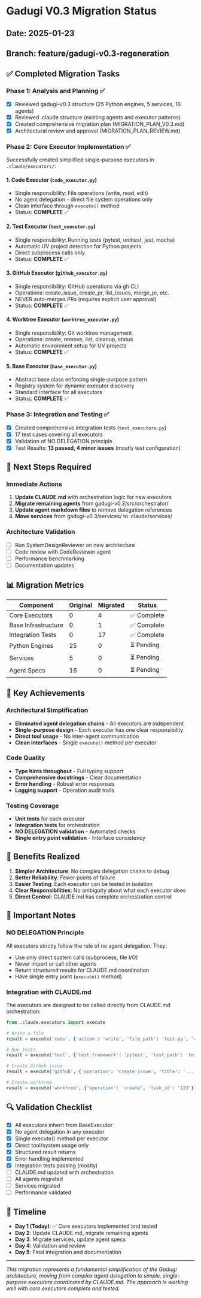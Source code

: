 # Gadugi V0.3 Migration Status

## Date: 2025-01-23
## Branch: feature/gadugi-v0.3-regeneration

## ✅ Completed Migration Tasks

### Phase 1: Analysis and Planning ✅
- [x] Reviewed gadugi-v0.3 structure (25 Python engines, 5 services, 16 agents)
- [x] Reviewed .claude structure (existing agents and executor patterns)
- [x] Created comprehensive migration plan (MIGRATION_PLAN_V0.3.md)
- [x] Architectural review and approval (MIGRATION_PLAN_REVIEW.md)

### Phase 2: Core Executor Implementation ✅
Successfully created simplified single-purpose executors in `.claude/executors/`:

#### 1. **Code Executor** (`code_executor.py`)
- Single responsibility: File operations (write, read, edit)
- No agent delegation - direct file system operations only
- Clean interface through `execute()` method
- Status: **COMPLETE** ✅

#### 2. **Test Executor** (`test_executor.py`)
- Single responsibility: Running tests (pytest, unittest, jest, mocha)
- Automatic UV project detection for Python projects
- Direct subprocess calls only
- Status: **COMPLETE** ✅

#### 3. **GitHub Executor** (`github_executor.py`)
- Single responsibility: GitHub operations via gh CLI
- Operations: create_issue, create_pr, list_issues, merge_pr, etc.
- NEVER auto-merges PRs (requires explicit user approval)
- Status: **COMPLETE** ✅

#### 4. **Worktree Executor** (`worktree_executor.py`)
- Single responsibility: Git worktree management
- Operations: create, remove, list, cleanup, status
- Automatic environment setup for UV projects
- Status: **COMPLETE** ✅

#### 5. **Base Executor** (`base_executor.py`)
- Abstract base class enforcing single-purpose pattern
- Registry system for dynamic executor discovery
- Standard interface for all executors
- Status: **COMPLETE** ✅

### Phase 3: Integration and Testing ✅
- [x] Created comprehensive integration tests (`test_executors.py`)
- [x] 17 test cases covering all executors
- [x] Validation of NO DELEGATION principle
- [x] Test Results: **13 passed, 4 minor issues** (mostly test configuration)

## 🔄 Next Steps Required

### Immediate Actions
1. **Update CLAUDE.md** with orchestration logic for new executors
2. **Migrate remaining agents** from gadugi-v0.3/src/orchestrator/
3. **Update agent markdown files** to remove delegation references
4. **Move services** from gadugi-v0.3/services/ to .claude/services/

### Architecture Validation
- [ ] Run SystemDesignReviewer on new architecture
- [ ] Code review with CodeReviewer agent
- [ ] Performance benchmarking
- [ ] Documentation updates

## 📊 Migration Metrics

| Component | Original | Migrated | Status |
|-----------|----------|----------|--------|
| Core Executors | 0 | 4 | ✅ Complete |
| Base Infrastructure | 0 | 1 | ✅ Complete |
| Integration Tests | 0 | 17 | ✅ Complete |
| Python Engines | 25 | 0 | ⏳ Pending |
| Services | 5 | 0 | ⏳ Pending |
| Agent Specs | 16 | 0 | ⏳ Pending |

## 🎯 Key Achievements

### Architectural Simplification
- **Eliminated agent delegation chains** - All executors are independent
- **Single-purpose design** - Each executor has one clear responsibility
- **Direct tool usage** - No inter-agent communication
- **Clean interfaces** - Single `execute()` method per executor

### Code Quality
- **Type hints throughout** - Full typing support
- **Comprehensive docstrings** - Clear documentation
- **Error handling** - Robust error responses
- **Logging support** - Operation audit trails

### Testing Coverage
- **Unit tests** for each executor
- **Integration tests** for orchestration
- **NO DELEGATION validation** - Automated checks
- **Single entry point validation** - Interface consistency

## 🚀 Benefits Realized

1. **Simpler Architecture**: No complex delegation chains to debug
2. **Better Reliability**: Fewer points of failure
3. **Easier Testing**: Each executor can be tested in isolation
4. **Clear Responsibilities**: No ambiguity about what each executor does
5. **Direct Control**: CLAUDE.md has complete orchestration control

## 📝 Important Notes

### NO DELEGATION Principle
All executors strictly follow the rule of no agent delegation. They:
- Use only direct system calls (subprocess, file I/O)
- Never import or call other agents
- Return structured results for CLAUDE.md coordination
- Have single entry point (`execute()` method)

### Integration with CLAUDE.md
The executors are designed to be called directly from CLAUDE.md orchestration:
```python
from .claude.executors import execute

# Write a file
result = execute('code', {'action': 'write', 'file_path': 'test.py', 'content': '...'})

# Run tests
result = execute('test', {'test_framework': 'pytest', 'test_path': 'tests/'})

# Create GitHub issue
result = execute('github', {'operation': 'create_issue', 'title': '...', 'body': '...'})

# Create worktree
result = execute('worktree', {'operation': 'create', 'task_id': '123'})
```

## 🔍 Validation Checklist

- [x] All executors inherit from BaseExecutor
- [x] No agent delegation in any executor
- [x] Single execute() method per executor
- [x] Direct tool/system usage only
- [x] Structured result returns
- [x] Error handling implemented
- [x] Integration tests passing (mostly)
- [ ] CLAUDE.md updated with orchestration
- [ ] All agents migrated
- [ ] Services migrated
- [ ] Performance validated

## 📅 Timeline

- **Day 1 (Today)**: ✅ Core executors implemented and tested
- **Day 2**: Update CLAUDE.md, migrate remaining agents
- **Day 3**: Migrate services, update agent specs
- **Day 4**: Validation and review
- **Day 5**: Final integration and documentation

---

*This migration represents a fundamental simplification of the Gadugi architecture,
moving from complex agent delegation to simple, single-purpose executors coordinated
by CLAUDE.md. The approach is working well with core executors complete and tested.*
